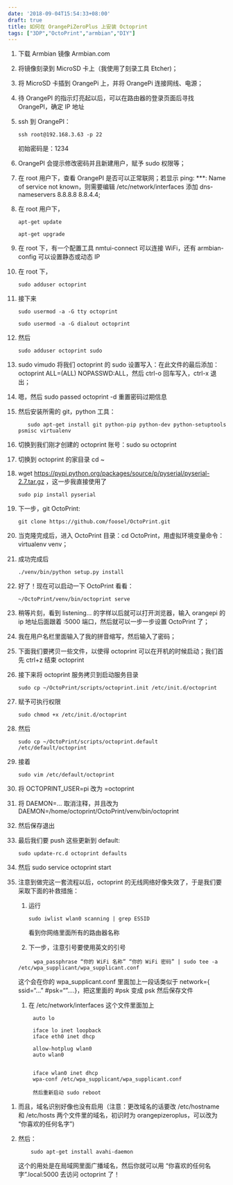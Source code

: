 ```yaml
---
date: '2018-09-04T15:54:33+08:00'
draft: true
title: 如何在 OrangePiZeroPlus 上安装 Octoprint
tags: ["3DP","OctoPrint","armbian","DIY"]
---
```



1.  下载 Armbian 镜像 Armbian.com

2.  将镜像刻录到 MicroSD 卡上（我使用了刻录工具 Etcher)；

3.  将 MicroSD 卡插到 OrangePi 上，并将 OrangePi 连接网线、电源；

4.  待 OrangePI 的指示灯亮起以后，可以在路由器的登录页面后寻找 OrangePI，确定 IP
    地址

5.  ssh 到 OrangePI：

    ~~~~~~~~~~~~~~~~~~~~~~~~~~~~~~~~~~~~~~~~~~~~~~~~~~~~~~~~~~~~~~~~~~~~~~~~~~~~
    ssh root@192.168.3.63 -p 22
    ~~~~~~~~~~~~~~~~~~~~~~~~~~~~~~~~~~~~~~~~~~~~~~~~~~~~~~~~~~~~~~~~~~~~~~~~~~~~

    初始密码是：1234

6.  OrangePI 会提示修改密码并且新建用户，赋予 sudo 权限等；

7.  在 root 用户下，查看 OrangePI 是否可以正常联网；若显示 ping: \*\*\*: Name of
    service not known，则需要编辑 /etc/network/interfaces 添加 dns-nameservers
    8.8.8.8 8.8.4.4;

8.  在 root 用户下，

    ~~~~~~~~~~~~~~~~~~~~~~~~~~~~~~~~~~~~~~~~~~~~~~~~~~~~~~~~~~~~~~~~~~~~~~~~~~~~
    apt-get update
    ~~~~~~~~~~~~~~~~~~~~~~~~~~~~~~~~~~~~~~~~~~~~~~~~~~~~~~~~~~~~~~~~~~~~~~~~~~~~

    ~~~~~~~~~~~~~~~~~~~~~~~~~~~~~~~~~~~~~~~~~~~~~~~~~~~~~~~~~~~~~~~~~~~~~~~~~~~~
    apt-get upgrade
    ~~~~~~~~~~~~~~~~~~~~~~~~~~~~~~~~~~~~~~~~~~~~~~~~~~~~~~~~~~~~~~~~~~~~~~~~~~~~

9.  在 root 下，有一个配置工具 nmtui-connect 可以连接 WiFi，还有 armbian-config
    可以设置静态或动态 IP

10. 在 root 下，

    ~~~~~~~~~~~~~~~~~~~~~~~~~~~~~~~~~~~~~~~~~~~~~~~~~~~~~~~~~~~~~~~~~~~~~~~~~~~~
    sudo adduser octoprint
    ~~~~~~~~~~~~~~~~~~~~~~~~~~~~~~~~~~~~~~~~~~~~~~~~~~~~~~~~~~~~~~~~~~~~~~~~~~~~

11. 接下来

    ~~~~~~~~~~~~~~~~~~~~~~~~~~~~~~~~~~~~~~~~~~~~~~~~~~~~~~~~~~~~~~~~~~~~~~~~~~~~
    sudo usermod -a -G tty octoprint
    ~~~~~~~~~~~~~~~~~~~~~~~~~~~~~~~~~~~~~~~~~~~~~~~~~~~~~~~~~~~~~~~~~~~~~~~~~~~~

    ~~~~~~~~~~~~~~~~~~~~~~~~~~~~~~~~~~~~~~~~~~~~~~~~~~~~~~~~~~~~~~~~~~~~~~~~~~~~
    sudo usermod -a -G dialout octoprint
    ~~~~~~~~~~~~~~~~~~~~~~~~~~~~~~~~~~~~~~~~~~~~~~~~~~~~~~~~~~~~~~~~~~~~~~~~~~~~

12. 然后

    ~~~~~~~~~~~~~~~~~~~~~~~~~~~~~~~~~~~~~~~~~~~~~~~~~~~~~~~~~~~~~~~~~~~~~~~~~~~~
    sudo adduser octoprint sudo
    ~~~~~~~~~~~~~~~~~~~~~~~~~~~~~~~~~~~~~~~~~~~~~~~~~~~~~~~~~~~~~~~~~~~~~~~~~~~~

13. sudo vimudo 将我们 octoprint 的 sudo 设置写入：在此文件的最后添加：octoprint
    ALL=(ALL) NOPASSWD:ALL，然后 ctrl-o 回车写入，ctrl-x 退出；

14. 嗯，然后 sudo passed octoprint -d 重置密码过期信息

15. 然后安装所需的 git，python 工具：

    ~~~~~~~~~~~~~~~~~~~~~~~~~~~~~~~~~~~~~~~~~~~~~~~~~~~~~~~~~~~~~~~~~~~~~~~~~~~~
       sudo apt-get install git python-pip python-dev python-setuptools psmisc virtualenv
    ~~~~~~~~~~~~~~~~~~~~~~~~~~~~~~~~~~~~~~~~~~~~~~~~~~~~~~~~~~~~~~~~~~~~~~~~~~~~

16. 切换到我们刚才创建的 octoprint 账号：sudo su octoprint

17. 切换到 octoprint 的家目录 cd \~

18. wget https://pypi.python.org/packages/source/p/pyserial/pyserial-2.7.tar.gz
    ，这一步我直接使用了

    ~~~~~~~~~~~~~~~~~~~~~~~~~~~~~~~~~~~~~~~~~~~~~~~~~~~~~~~~~~~~~~~~~~~~~~~~~~~~
    sudo pip install pyserial
    ~~~~~~~~~~~~~~~~~~~~~~~~~~~~~~~~~~~~~~~~~~~~~~~~~~~~~~~~~~~~~~~~~~~~~~~~~~~~

19. 下一步，git OctoPrint:

    ~~~~~~~~~~~~~~~~~~~~~~~~~~~~~~~~~~~~~~~~~~~~~~~~~~~~~~~~~~~~~~~~~~~~~~~~~~~~
    git clone https://github.com/foosel/OctoPrint.git
    ~~~~~~~~~~~~~~~~~~~~~~~~~~~~~~~~~~~~~~~~~~~~~~~~~~~~~~~~~~~~~~~~~~~~~~~~~~~~

20. 当克隆完成后，进入 OctoPrint 目录：cd OctoPrint，用虚拟环境变量命令：
    virtualenv venv；

21. 成功完成后

    ~~~~~~~~~~~~~~~~~~~~~~~~~~~~~~~~~~~~~~~~~~~~~~~~~~~~~~~~~~~~~~~~~~~~~~~~~~~~
    ./venv/bin/python setup.py install
    ~~~~~~~~~~~~~~~~~~~~~~~~~~~~~~~~~~~~~~~~~~~~~~~~~~~~~~~~~~~~~~~~~~~~~~~~~~~~

22. 好了！现在可以启动一下 OctoPrint 看看：

    ~~~~~~~~~~~~~~~~~~~~~~~~~~~~~~~~~~~~~~~~~~~~~~~~~~~~~~~~~~~~~~~~~~~~~~~~~~~~
    ~/OctoPrint/venv/bin/octoprint serve
    ~~~~~~~~~~~~~~~~~~~~~~~~~~~~~~~~~~~~~~~~~~~~~~~~~~~~~~~~~~~~~~~~~~~~~~~~~~~~

23. 稍等片刻，看到 listening… 的字样以后就可以打开浏览器，输入 orangepi 的 ip
    地址后面跟着 :5000 端口，然后就可以一步一步设置 OctoPrint 了；

24. 我在用户名栏里面输入了我的拼音缩写，然后输入了密码；

25. 下面我们要拷贝一些文件，以使得 octoprint 可以在开机的时候启动；我们首先
    ctrl+z 结束 octoprint

26. 接下来将 octoprint 服务拷贝到启动服务目录

    ~~~~~~~~~~~~~~~~~~~~~~~~~~~~~~~~~~~~~~~~~~~~~~~~~~~~~~~~~~~~~~~~~~~~~~~~~~~~
    sudo cp ~/OctoPrint/scripts/octoprint.init /etc/init.d/octoprint
    ~~~~~~~~~~~~~~~~~~~~~~~~~~~~~~~~~~~~~~~~~~~~~~~~~~~~~~~~~~~~~~~~~~~~~~~~~~~~

27. 赋予可执行权限

    ~~~~~~~~~~~~~~~~~~~~~~~~~~~~~~~~~~~~~~~~~~~~~~~~~~~~~~~~~~~~~~~~~~~~~~~~~~~~
    sudo chmod +x /etc/init.d/octoprint
    ~~~~~~~~~~~~~~~~~~~~~~~~~~~~~~~~~~~~~~~~~~~~~~~~~~~~~~~~~~~~~~~~~~~~~~~~~~~~

28. 然后

    ~~~~~~~~~~~~~~~~~~~~~~~~~~~~~~~~~~~~~~~~~~~~~~~~~~~~~~~~~~~~~~~~~~~~~~~~~~~~
    sudo cp ~/OctoPrint/scripts/octoprint.default /etc/default/octoprint
    ~~~~~~~~~~~~~~~~~~~~~~~~~~~~~~~~~~~~~~~~~~~~~~~~~~~~~~~~~~~~~~~~~~~~~~~~~~~~

29. 接着

    ~~~~~~~~~~~~~~~~~~~~~~~~~~~~~~~~~~~~~~~~~~~~~~~~~~~~~~~~~~~~~~~~~~~~~~~~~~~~
    sudo vim /etc/default/octoprint
    ~~~~~~~~~~~~~~~~~~~~~~~~~~~~~~~~~~~~~~~~~~~~~~~~~~~~~~~~~~~~~~~~~~~~~~~~~~~~

30. 将 OCTOPRINT_USER=pi 改为 =octoprint

31. 将 DAEMON=… 取消注释，并且改为
    DAEMON=/home/octoprint/OctoPrint/venv/bin/octoprint

32. 然后保存退出

33. 最后我们要 push 这些更新到 default:

    ~~~~~~~~~~~~~~~~~~~~~~~~~~~~~~~~~~~~~~~~~~~~~~~~~~~~~~~~~~~~~~~~~~~~~~~~~~~~
    sudo update-rc.d octoprint defaults
    ~~~~~~~~~~~~~~~~~~~~~~~~~~~~~~~~~~~~~~~~~~~~~~~~~~~~~~~~~~~~~~~~~~~~~~~~~~~~

34. 然后 sudo service octoprint start

35. 注意到做完这一套流程以后，octoprint
    的无线网络好像失效了，于是我们要采取下面的补救措施：

    1.  运行

        ~~~~~~~~~~~~~~~~~~~~~~~~~~~~~~~~~~~~~~~~~~~~~~~~~~~~~~~~~~~~~~~~~~~~~~~~
        sudo iwlist wlan0 scanning | grep ESSID
        ~~~~~~~~~~~~~~~~~~~~~~~~~~~~~~~~~~~~~~~~~~~~~~~~~~~~~~~~~~~~~~~~~~~~~~~~

        看到你网络里面所有的路由器名称

    2.  下一步，注意引号要使用英文的引号

    ~~~~~~~~~~~~~~~~~~~~~~~~~~~~~~~~~~~~~~~~~~~~~~~~~~~~~~~~~~~~~~~~~~~~~~~~~~~~
         wpa_passphrase “你的 WiFi 名称” “你的 WiFi 密码” | sudo tee -a /etc/wpa_supplicant/wpa_supplicant.conf
    ~~~~~~~~~~~~~~~~~~~~~~~~~~~~~~~~~~~~~~~~~~~~~~~~~~~~~~~~~~~~~~~~~~~~~~~~~~~~

    这个会在你的 wpa_supplicant.conf 里面加上一段话类似于 network={ ssid=“…”
    \#psk=“”….}，把这里面的 \#psk 变成 psk 然后保存文件

    1.  在 /etc/network/interfaces 这个文件里面加上

~~~~~~~~~~~~~~~~~~~~~~~~~~~~~~~~~~~~~~~~~~~~~~~~~~~~~~~~~~~~~~~~~~~~~~~~~~~~~~~~
        auto lo

        iface lo inet loopback
        iface eth0 inet dhcp

        allow-hotplug wlan0
        auto wlan0


        iface wlan0 inet dhcp
        wpa-conf /etc/wpa_supplicant/wpa_supplicant.conf

        然后重新启动 sudo reboot
~~~~~~~~~~~~~~~~~~~~~~~~~~~~~~~~~~~~~~~~~~~~~~~~~~~~~~~~~~~~~~~~~~~~~~~~~~~~~~~~

1.  而且，域名识别好像也没有启用（注意：更改域名的话要改 /etc/hostname 和
    /etc/hosts 两个文件里的域名，初识时为 orangepizeroplus，可以改为
    “你喜欢的任何名字”)

2.  然后：

    ~~~~~~~~~~~~~~~~~~~~~~~~~~~~~~~~~~~~~~~~~~~~~~~~~~~~~~~~~~~~~~~~~~~~~~~~~~~~
        sudo apt-get install avahi-daemon
    ~~~~~~~~~~~~~~~~~~~~~~~~~~~~~~~~~~~~~~~~~~~~~~~~~~~~~~~~~~~~~~~~~~~~~~~~~~~~

    这个的用处是在局域网里面广播域名，然后你就可以用
    “你喜欢的任何名字”.local:5000 去访问 octoprint 了！
